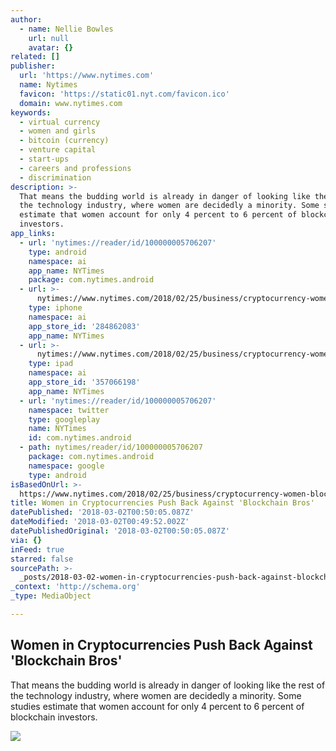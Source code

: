 ```yaml
---
author:
  - name: Nellie Bowles
    url: null
    avatar: {}
related: []
publisher:
  url: 'https://www.nytimes.com'
  name: Nytimes
  favicon: 'https://static01.nyt.com/favicon.ico'
  domain: www.nytimes.com
keywords:
  - virtual currency
  - women and girls
  - bitcoin (currency)
  - venture capital
  - start-ups
  - careers and professions
  - discrimination
description: >-
  That means the budding world is already in danger of looking like the rest of
  the technology industry, where women are decidedly a minority. Some studies
  estimate that women account for only 4 percent to 6 percent of blockchain
  investors.
app_links:
  - url: 'nytimes://reader/id/100000005706207'
    type: android
    namespace: ai
    app_name: NYTimes
    package: com.nytimes.android
  - url: >-
      nytimes://www.nytimes.com/2018/02/25/business/cryptocurrency-women-blockchain-bros.html
    type: iphone
    namespace: ai
    app_store_id: '284862083'
    app_name: NYTimes
  - url: >-
      nytimes://www.nytimes.com/2018/02/25/business/cryptocurrency-women-blockchain-bros.html
    type: ipad
    namespace: ai
    app_store_id: '357066198'
    app_name: NYTimes
  - url: 'nytimes://reader/id/100000005706207'
    namespace: twitter
    type: googleplay
    name: NYTimes
    id: com.nytimes.android
  - path: nytimes/reader/id/100000005706207
    package: com.nytimes.android
    namespace: google
    type: android
isBasedOnUrl: >-
  https://www.nytimes.com/2018/02/25/business/cryptocurrency-women-blockchain-bros.html
title: Women in Cryptocurrencies Push Back Against 'Blockchain Bros'
datePublished: '2018-03-02T00:50:05.087Z'
dateModified: '2018-03-02T00:49:52.002Z'
datePublishedOriginal: '2018-03-02T00:50:05.087Z'
via: {}
inFeed: true
starred: false
sourcePath: >-
  _posts/2018-03-02-women-in-cryptocurrencies-push-back-against-blockchain-bros.md
_context: 'http://schema.org'
_type: MediaObject

---
```

<article style=""><h1>Women in Cryptocurrencies Push Back Against 'Blockchain Bros'</h1><p>That means the budding world is already in danger of looking like the rest of the technology industry, where women are decidedly a minority. Some studies estimate that women account for only 4 percent to 6 percent of blockchain investors.</p><img src="https://static01.nyt.com/images/2018/02/26/business/26CRYPTOWOMEN1/26CRYPTOWOMEN1-facebookJumbo.jpg" /></article>